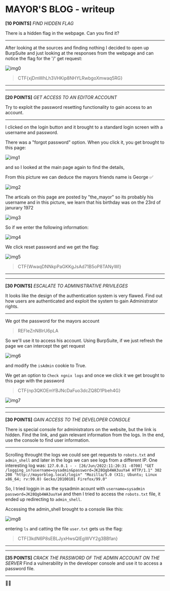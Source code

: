 # MAYOR'S BLOG - writeup
**[10 POINTS]** *FIND HIDDEN FLAG*

There is a hidden flag in the webpage. Can you find it?
___
After looking at the sources and finding nothing I decided to open up BurpSuite and just looking at the responses from the webpage and can notice the flag for the '/' get request:

![img0](https://github.com/LeonGurin/My-CTF-challenge-Writeups/blob/main/Hacky%20Holidays%20-%20Unlock%20the%20City/MAYOR'S%20BLOG/images/img0.png)

> CTF{xjDmWhLh3VHKip8NHYLRwbgoXmwaq5RG}

___
___

**[20 POINTS]** *GET ACCESS TO AN EDITOR ACCOUNT*

Try to exploit the password resetting functionality to gain access to an account.
___
I clicked on the login button and it brought to a standard login screen with a 
username and password.

There was a "forgot password" option. When you click it, you get brought to this page:

![img1](https://github.com/LeonGurin/My-CTF-challenge-Writeups/blob/main/Hacky%20Holidays%20-%20Unlock%20the%20City/MAYOR'S%20BLOG/images/img1.png)

and so I looked at the main page again to find the details, 

From this picture we can deduce the mayors friends name is George ✅

![img2](https://github.com/LeonGurin/My-CTF-challenge-Writeups/blob/main/Hacky%20Holidays%20-%20Unlock%20the%20City/MAYOR'S%20BLOG/images/img2.png)

The articals on this page are posted by "the_mayor" so its probably his username and in this picture, we learn that his birthday was on the 23rd of janurary 1972

![img3](https://github.com/LeonGurin/My-CTF-challenge-Writeups/blob/main/Hacky%20Holidays%20-%20Unlock%20the%20City/MAYOR'S%20BLOG/images/img3.png)

So if we enter the following information:

![img4](https://github.com/LeonGurin/My-CTF-challenge-Writeups/blob/main/Hacky%20Holidays%20-%20Unlock%20the%20City/MAYOR'S%20BLOG/images/img4.png)

We click reset password and we get the flag:

![img5](https://github.com/LeonGurin/My-CTF-challenge-Writeups/blob/main/Hacky%20Holidays%20-%20Unlock%20the%20City/MAYOR'S%20BLOG/images/img5.png)
> CTF{WwaqDNNkpPaGKKgJsAd71B5oP8TANyWl}

___
___

**[30 POINTS]** *ESCALATE TO ADMINISTRATIVE PRIVILEGES*

It looks like the design of the authentication system is very flawed. Find out how users are authenticated and exploit the system to gain Administrator rights.
___
We got the password for the mayors account 
> REFIeZnN8lrU6pLA

So we'll use it to access his account.
Using BurpSuite, if we just refresh the page we can intercept the get request 

![img6](https://github.com/LeonGurin/My-CTF-challenge-Writeups/blob/main/Hacky%20Holidays%20-%20Unlock%20the%20City/MAYOR'S%20BLOG/images/img6.png)

and modify the `isAdmin` cookie to True.

We get an option to `Check ngnix logs` and once we click it we get brought to this page with the password
> CTF{np3QKOEmYBJNcDaFuo3dcZQ8D1Pbeh4G}

![img7](https://github.com/LeonGurin/My-CTF-challenge-Writeups/blob/main/Hacky%20Holidays%20-%20Unlock%20the%20City/MAYOR'S%20BLOG/images/img7.png)

___
___

**[30 POINTS]** *GAIN ACCESS TO THE DEVELOPER CONSOLE*

There is special console for administrators on the website, but the link is hidden. Find the link, and gain relevant information from the logs. In the end, use the console to find user information.
___
Scrolling throught the logs we could see get requests to `robots.txt` and `admin_shell` and later in the logs we can see logs from a different IP. One interesting log was: 
`
      127.0.0.1 - - [26/Jun/2022:11:20:31 -0700] "GET /logging_in?username=sysadmin&password=JK28Qgb4WA3uuYa4 HTTP/1.1" 302 208 "http://mayorblog.local/login" "Mozilla/5.0 (X11; Ubuntu; Linux x86_64; rv:99.0) Gecko/20100101 Firefox/99.0"
`

So, I tried loggin in as the sysadmin acount with `username=sysadmin password=JK28Qgb4WA3uuYa4` and then I tried to access the `robots.txt` file, it ended up redirecting to `admin_shell`. 

Accessing the admin_shell brought to a console like this:

![img8](https://github.com/LeonGurin/My-CTF-challenge-Writeups/blob/main/Hacky%20Holidays%20-%20Unlock%20the%20City/MAYOR'S%20BLOG/images/img8.png)

entering `ls` and catting the file `user.txt` gets us the flag:
> CTF{3kdN6P8sEBLJyxHwsQlEgWVY2g3BBfan}

___
___

**[35 POINTS]** *CRACK THE PASSWORD OF THE ADMIN ACCOUNT ON THE SERVER* 
Find a vulnerability in the developer console and use it to access a password file.
___

🤷‍♂️
